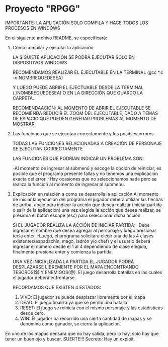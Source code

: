 # Proyecto "RPGG"
IMPORTANTE: LA APLICACIÓN SOLO COMPILA Y HACE TODOS LOS PROCESOS EN WINDOWS

En el siguiente archivo README, se especificará: 

1. Cómo compilar y ejecutar la aplicación:
   
   LA SIGUIETE APLICACIÓN SE PODRÁ EJECUTAR SOLO EN DISPOSITIVOS WINDOWS

   RECOMENDAMOS REALIZAR EL EJECUTABLE EN LA TERMINAL (gcc *.c -o NOMBREQUEDESEA)

   Y LUEGO PUEDE ABRIR EL EJECTUABLE DESDE LA TERMINAL (.\\NOMBREQUEDESEA) O EN LA DIRECCIÓN QUE GUARDO LA CARPETA. 

   RECOMENDAACIÓN: AL MOMENTO DE ABRIR EL EJECUTABLE SE RECOMIENDA REDUCIR EL ZOOM DEL EJECUTABLE, DADO A TEMAS DE ESPACIO QUE PUEDEN GENERAR PROBLEMAS AL MOMENTO DE MOSTRAR.

   
2. Las funciones que se ejecutan correctamente y los posibles errores
 
   TODAS LAS FUNCIONES RELACIONADAS A CREACIÓN DE PERSONAJE SE EJECUTAN CORRECTAMENTE
   
   LAS FUNCIONES QUE PODRÍAN INDICAR UN PROBLEMA SON:
   
   -Al momento de ingresar al submenú y escoge la opción de reiniciar, es posible que el programa presente fallas y no tenemos una explicación exacta del error.
   -Hay ocasiones que no seleccionamos nada pero se realiza la funcion al momento de ingresar al submenu.
   
3. Explicación en relación a como se desarrolla la aplicación
   Al momento de iniciar la ejecución del programa el jugador deberá utilizar las flechas de arriba, abajo para indicar la acción que desea realizar (iniciar partida o salir de la         aplicación) una vez elegida la acción que desea realizar, se presiona el botón escape (esc) para seleccionar dicha acción.

   SI EL JUGADOR REALIZA LA ACCIÓN DE INICIAR PARTIDA:
   -Debe ingresar el nombre que desea agregar al personaje y luego presionar tecla enter.
   -Luego, el programa solicitara elegir una de las 4 clases existentes(espadachín, mago, ladrón y/o chef) y el usuario deberá ingresar el número desde el 1 al 4 dependiendo de clase       elegida, finalmente presiona enter y comienza la partida.


   UNA VEZ INICIALIZADA LA PARTIDA EL JUGADOR PODRÁ DESPLAZARSE LIBREMENTE POR EL MAPA ENCONTRANDO TESOROS($) Y ENEMIGOS(@).
   El juego desarrolla batallas en las cuales el jugador deberá enfrentarse.


   RECORDAMOS QUE EXISTEN 4 ESTADOS:
   
   1. VIVO: El jugador se puede desplazar libremente por el mapa
   2. DEAD: El juego finaliza ya que se perdio una batalla
   3. RESET: El juego se reinicia con el mismo personaje y las estádisticas desde cero.
   4. WIN: El jugador ha recorrido una cierta cantidad de mapas y se denomina como ganador, se cierra la aplicación. 
   
  
   
   
   

En uno de los mapas pensará que no hay salida, pero lo hay, solo hay que tener un buen ojo y buscar. SUERTE!!!
Secreto: Hay un exploit.
